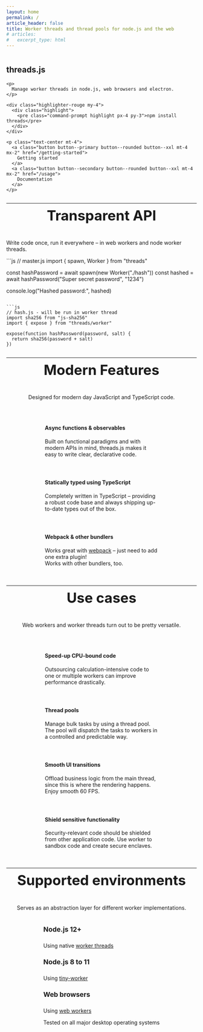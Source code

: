 ```yaml
---
layout: home
permalink: /
article_header: false
title: Worker threads and thread pools for node.js and the web
# articles:
#   excerpt_type: html
---
```


<style>
  article a:not(.button) {
    font-weight: inherit;
  }

  section {
    align-items: center;
    display: flex;
    flex-direction: column;
  }
  section h2 {
    border: none;
    font-size: 2.3rem;
    line-height: 100%;
    margin-top: 0;
  }
  .index-features-list {
    display: flex;
    flex-wrap: wrap;
    justify-content: center;
    list-style-type: none;
    padding: 0;
  }
  .index-features-list > li {
    display: flex;
    flex-basis: 45%;
    margin: 1rem 1rem 0.5rem;
    min-width: 300px;
    max-width: 400px;
  }
  .index-feature-icon {
    align-self: center;
    color: hsl(210, 95%, 36%);
    display: inline-block;
    text-align: center;
  }

  .card__header {
    color: inherit !important;
    cursor: default !important;
    text-decoration: none !important;
  }
  .card__content h4 {
    font-size: 1.1rem;
  }
  .card__header > .logos {
    color: inherit;
    font-size: 1.2rem;
  }
  .card__header > .logos > i {
    margin: 0 0.1rem;
  }

  .card-flex {
    flex-basis: 90% !important;
  }
  @media (min-width: 600px) {
    .card-flex {
      flex-basis: 46% !important;
    }
  }
  @media (min-width: 800px) {
    .card-flex {
      flex-basis: 28% !important;
    }
  }

  .highlight pre {
    border-radius: 0.4rem;
  }

  .highlight pre.command-prompt {
    color: #f8f8f8;
  }

  .command-prompt:before {
    content: "> ";
    opacity: 0.8;
  }
</style>

<section class="hero" style="position: relative">
  <div class="my-5">
    <h1>threads.js</h1>

    <p>
      Manage worker threads in node.js, web browsers and electron.
    </p>

    <div class="highlighter-rouge my-4">
      <div class="highlight">
        <pre class="command-prompt highlight px-4 py-3">npm install threads</pre>
      </div>
    </div>

    <p class="text-center mt-4">
      <a class="button button--primary button--rounded button--xxl mt-4 mx-2" href="/getting-started">
        Getting started
      </a>
      <a class="button button--secondary button--rounded button--xxl mt-4 mx-2" href="/usage">
        Documentation
      </a>
    </p>
  </div>
</section>

<hr />

<section class="my-5">
  <h2 class="text-center">Transparent API</h2>

  <p class="mt-3 text-center" markdown="1">
    Write code once, run it everywhere – in web workers and node worker threads.
  </p>

  <div class="d-flex flex-column" markdown="1">
```js
// master.js
import { spawn, Worker } from "threads"

const hashPassword = await spawn(new Worker("./hash"))
const hashed = await hashPassword("Super secret password", "1234")

console.log("Hashed password:", hashed)
```

```js
// hash.js - will be run in worker thread
import sha256 from "js-sha256"
import { expose } from "threads/worker"

expose(function hashPassword(password, salt) {
  return sha256(password + salt)
})
```
  </div>
</section>

<hr />

<section class="my-5">
  <h2 class="text-center">Modern Features</h2>

  <p class="mt-3 text-center" markdown="1">
    Designed for modern day JavaScript and TypeScript code.
  </p>

  <ul class="index-features-list">
    <li>
      <span class="index-feature-icon mr-4">
        <i class="fab fa-3x fa-js-square"></i>
      </span>
      <div>
        <h4 class="m-0">Async functions &amp; observables</h4>
        <p>
          Built on functional paradigms and with modern APIs in mind, threads.js makes it easy to write clear, declarative code.
        </p>
      </div>
    </li>
    <li>
      <span class="index-feature-icon mr-4">
        <i class="fas fa-3x fa-check-square"></i>
      </span>
      <div>
        <h4 class="m-0">Statically typed using TypeScript</h4>
        <p>
          Completely written in TypeScript – providing a robust code base and always shipping up-to-date types out of the box.
        </p>
      </div>
    </li>
    <li>
      <span class="index-feature-icon mr-4">
        <i class="fas fa-3x fa-box"></i>
      </span>
      <div>
        <h4 class="m-0">Webpack &amp; other bundlers</h4>
        <p>
          Works great with <a href="https://webpack.js.org/" rel="nofollow noopener" target="_blank">webpack</a> – just need to add one extra plugin!<br />
          Works with other bundlers, too.
        </p>
      </div>
    </li>
  </ul>
</section>

<hr />

<section class="my-5">
  <h2 class="text-center">Use cases</h2>

  <p class="mt-3 text-center" markdown="1">
    Web workers and worker threads turn out to be pretty versatile.
  </p>

  <ul class="index-features-list">
    <li>
      <span class="index-feature-icon mr-4">
        <i class="fas fa-3x fa-forward"></i>
      </span>
      <div>
        <h4 class="m-0">Speed-up CPU-bound code</h4>
        <p>
          Outsourcing calculation-intensive code to one or multiple workers can improve performance drastically.
        </p>
      </div>
    </li>
    <li>
      <span class="index-feature-icon mr-4">
        <i class="fas fa-3x fa-list-alt"></i>
      </span>
      <div>
        <h4 class="m-0">Thread pools</h4>
        <p>
          Manage bulk tasks by using a thread pool. The pool will dispatch the tasks to workers in a controlled and predictable way.
        </p>
      </div>
    </li>
    <li>
      <span class="index-feature-icon mr-4">
        <i class="fas fa-3x fa-desktop"></i>
      </span>
      <div>
        <h4 class="m-0">Smooth UI transitions</h4>
        <p>
          Offload business logic from the main thread, since this is where the rendering happens. Enjoy smooth 60 FPS.
        </p>
      </div>
    </li>
    <li>
      <span class="index-feature-icon mr-4">
        <i class="fas fa-3x fa-shield-alt"></i>
      </span>
      <div>
        <h4 class="m-0">Shield sensitive functionality</h4>
        <p>
          Security-relevant code should be shielded from other application code. Use worker to sandbox code and create secure enclaves.
        </p>
      </div>
    </li>
  </ul>
</section>

<hr />

<section class="index-features my-5">
  <h2 class="text-center">Supported environments</h2>

  <p class="mt-3 text-center" markdown="1">
    Serves as an abstraction layer for different worker implementations.
  </p>

  <div class="mt-3">
    <div class="grid" style="justify-content: center">
      <div class="card cell m-3 card-flex">
        <div class="card__content text-center">
          <div class="card__header">
            <div class="logos"><i class="fab fa-node-js"></i></div>
          </div>
          <h4>Node.js 12+</h4>
          <p>
            Using native <a href="https://nodejs.org/api/worker_threads.html" rel="nofollow noopener" target="_blank">worker threads</a>
          </p>
        </div>
      </div>
      <div class="card cell m-3 card-flex">
        <div class="card__content text-center">
          <div class="card__header">
            <div class="logos"><i class="fab fa-node-js"></i></div>
          </div>
          <h4>Node.js 8 to 11</h4>
          <p>
            Using <a href="https://github.com/avoidwork/tiny-worker" rel="nofollow noopener" target="_blank">tiny-worker</a>
          </p>
        </div>
      </div>
      <div class="card cell m-3 card-flex">
        <div class="card__content text-center">
          <div class="card__header">
            <div class="logos">
              <i class="fab fa-chrome"></i>
              <i class="fab fa-firefox"></i>
              <i class="fab fa-safari"></i>
              <i class="fab fa-edge"></i>
            </div>
          </div>
          <h4>Web browsers</h4>
          <p>
            Using <a href="https://developer.mozilla.org/en-US/docs/Web/API/Web_Workers_API" rel="nofollow noopener" target="_blank">web workers</a>
          </p>
        </div>
      </div>
      <div class="card cell cell--sm-11 cell--lg-4 m-3">
        <div class="card__content text-center">
          <div class="card__header">
            <div class="logos">
              <i class="fab fa-windows"></i>
              <i class="fab fa-apple"></i>
              <i class="fab fa-linux"></i>
            </div>
          </div>
          <p>
            Tested on all major desktop operating systems
          </p>
        </div>
      </div>
    </div>
  </div>
</section>

<!-- TODO: Section -->
  <!-- Link: Repository -->
  <!-- Link: Releases -->
  <!-- Link: Issues -->
<!-- --- -->
